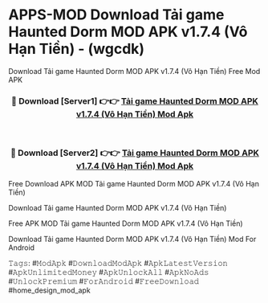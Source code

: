 # APPS-MOD Download Tải game Haunted Dorm MOD APK v1.7.4 (Vô Hạn Tiền) - (wgcdk)
Download Tải game Haunted Dorm MOD APK v1.7.4 (Vô Hạn Tiền) Free Mod APK

<div align="center">
<h3>🔴 Download [Server1] 👉👉 <a href="https://apk-comot.site?title=Tải_game_Haunted_Dorm_MOD_APK_v1.7.4_(Vô_Hạn_Tiền)">Tải game Haunted Dorm MOD APK v1.7.4 (Vô Hạn Tiền) Mod Apk</a></h3><br>

<h3>🔴 Download [Server2] 👉👉 <a href="https://apk-comot.site?title=Tải_game_Haunted_Dorm_MOD_APK_v1.7.4_(Vô_Hạn_Tiền)">Tải game Haunted Dorm MOD APK v1.7.4 (Vô Hạn Tiền) Mod Apk</a></h3>
</div>


Free Download APK MOD Tải game Haunted Dorm MOD APK v1.7.4 (Vô Hạn Tiền)

Download Tải game Haunted Dorm MOD APK v1.7.4 (Vô Hạn Tiền) 

Free APK MOD Tải game Haunted Dorm MOD APK v1.7.4 (Vô Hạn Tiền) 

Download Tải game Haunted Dorm MOD APK v1.7.4 (Vô Hạn Tiền) Mod For Android

𝚃𝚊𝚐𝚜: #𝙼𝚘𝚍𝙰𝚙𝚔 #𝙳𝚘𝚠𝚗𝚕𝚘𝚊𝚍𝙼𝚘𝚍𝙰𝚙𝚔 #𝙰𝚙𝚔𝙻𝚊𝚝𝚎𝚜𝚝𝚅𝚎𝚛𝚜𝚒𝚘𝚗 #𝙰𝚙𝚔𝚄𝚗𝚕𝚒𝚖𝚒𝚝𝚎𝚍𝙼𝚘𝚗𝚎𝚢 #𝙰𝚙𝚔𝚄𝚗𝚕𝚘𝚌𝚔𝙰𝚕𝚕 #𝙰𝚙𝚔𝙽𝚘𝙰𝚍𝚜 #𝚄𝚗𝚕𝚘𝚌𝚔𝙿𝚛𝚎𝚖𝚒𝚞𝚖 #𝙵𝚘𝚛𝙰𝚗𝚍𝚛𝚘𝚒𝚍 #𝙵𝚛𝚎𝚎𝙳𝚘𝚠𝚗𝚕𝚘𝚊𝚍 #home_design_mod_apk